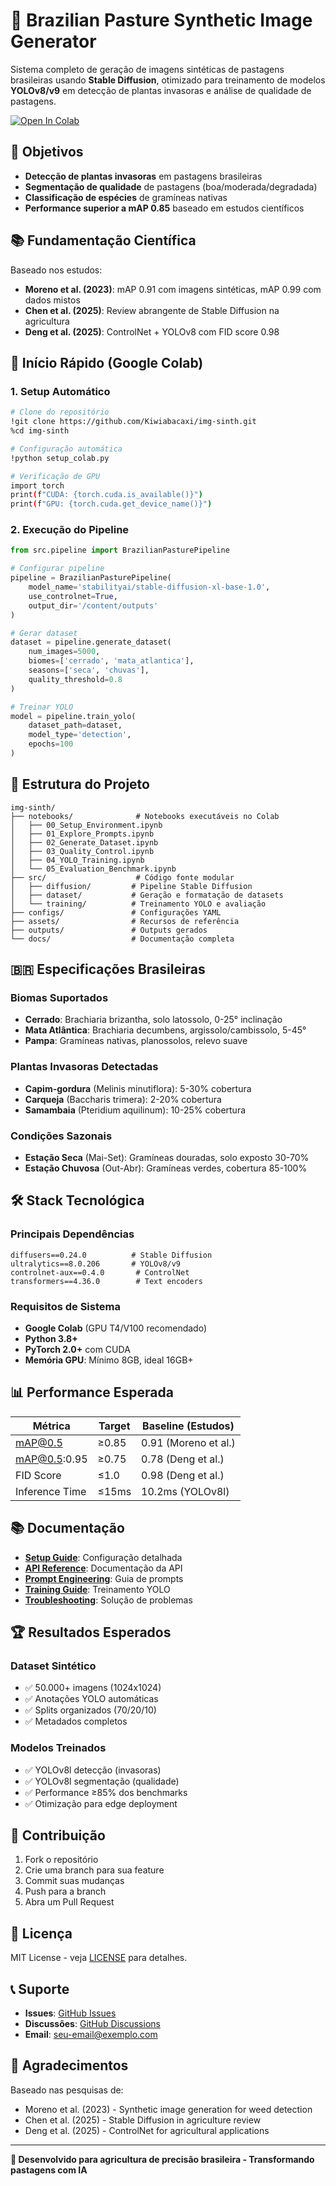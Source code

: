 # 🌱 Brazilian Pasture Synthetic Image Generator

Sistema completo de geração de imagens sintéticas de pastagens brasileiras usando **Stable Diffusion**, otimizado para treinamento de modelos **YOLOv8/v9** em detecção de plantas invasoras e análise de qualidade de pastagens.

[![Open In Colab](https://colab.research.google.com/assets/colab-badge.svg)](https://colab.research.google.com/github/Kiwiabacaxi/img-sinth)

## 🎯 Objetivos

- **Detecção de plantas invasoras** em pastagens brasileiras
- **Segmentação de qualidade** de pastagens (boa/moderada/degradada) 
- **Classificação de espécies** de gramíneas nativas
- **Performance superior a mAP 0.85** baseado em estudos científicos

## 📚 Fundamentação Científica

Baseado nos estudos:
- **Moreno et al. (2023)**: mAP 0.91 com imagens sintéticas, mAP 0.99 com dados mistos
- **Chen et al. (2025)**: Review abrangente de Stable Diffusion na agricultura
- **Deng et al. (2025)**: ControlNet + YOLOv8 com FID score 0.98

## 🚀 Início Rápido (Google Colab)

### 1. Setup Automático
```bash
# Clone do repositório
!git clone https://github.com/Kiwiabacaxi/img-sinth.git
%cd img-sinth

# Configuração automática
!python setup_colab.py

# Verificação de GPU
import torch
print(f"CUDA: {torch.cuda.is_available()}")
print(f"GPU: {torch.cuda.get_device_name()}")
```

### 2. Execução do Pipeline
```python
from src.pipeline import BrazilianPasturePipeline

# Configurar pipeline
pipeline = BrazilianPasturePipeline(
    model_name='stabilityai/stable-diffusion-xl-base-1.0',
    use_controlnet=True,
    output_dir='/content/outputs'
)

# Gerar dataset
dataset = pipeline.generate_dataset(
    num_images=5000,
    biomes=['cerrado', 'mata_atlantica'],
    seasons=['seca', 'chuvas'],
    quality_threshold=0.8
)

# Treinar YOLO
model = pipeline.train_yolo(
    dataset_path=dataset,
    model_type='detection',
    epochs=100
)
```

## 📁 Estrutura do Projeto

```
img-sinth/
├── notebooks/              # Notebooks executáveis no Colab
│   ├── 00_Setup_Environment.ipynb
│   ├── 01_Explore_Prompts.ipynb
│   ├── 02_Generate_Dataset.ipynb
│   ├── 03_Quality_Control.ipynb
│   ├── 04_YOLO_Training.ipynb
│   └── 05_Evaluation_Benchmark.ipynb
├── src/                    # Código fonte modular
│   ├── diffusion/         # Pipeline Stable Diffusion
│   ├── dataset/           # Geração e formatação de datasets
│   └── training/          # Treinamento YOLO e avaliação
├── configs/               # Configurações YAML
├── assets/                # Recursos de referência
├── outputs/               # Outputs gerados
└── docs/                  # Documentação completa
```

## 🇧🇷 Especificações Brasileiras

### Biomas Suportados
- **Cerrado**: Brachiaria brizantha, solo latossolo, 0-25° inclinação
- **Mata Atlântica**: Brachiaria decumbens, argissolo/cambissolo, 5-45°
- **Pampa**: Gramíneas nativas, planossolos, relevo suave

### Plantas Invasoras Detectadas
- **Capim-gordura** (Melinis minutiflora): 5-30% cobertura
- **Carqueja** (Baccharis trimera): 2-20% cobertura  
- **Samambaia** (Pteridium aquilinum): 10-25% cobertura

### Condições Sazonais
- **Estação Seca** (Mai-Set): Gramíneas douradas, solo exposto 30-70%
- **Estação Chuvosa** (Out-Abr): Gramíneas verdes, cobertura 85-100%

## 🛠️ Stack Tecnológica

### Principais Dependências
```
diffusers==0.24.0          # Stable Diffusion
ultralytics==8.0.206       # YOLOv8/v9
controlnet-aux==0.4.0       # ControlNet
transformers==4.36.0        # Text encoders
```

### Requisitos de Sistema
- **Google Colab** (GPU T4/V100 recomendado)
- **Python 3.8+**
- **PyTorch 2.0+** com CUDA
- **Memória GPU**: Mínimo 8GB, ideal 16GB+

## 📊 Performance Esperada

| Métrica | Target | Baseline (Estudos) |
|---------|--------|-------------------|
| mAP@0.5 | ≥0.85 | 0.91 (Moreno et al.) |
| mAP@0.5:0.95 | ≥0.75 | 0.78 (Deng et al.) |
| FID Score | ≤1.0 | 0.98 (Deng et al.) |
| Inference Time | ≤15ms | 10.2ms (YOLOv8l) |

## 📚 Documentação

- **[Setup Guide](docs/setup.md)**: Configuração detalhada
- **[API Reference](docs/api.md)**: Documentação da API
- **[Prompt Engineering](docs/prompts.md)**: Guia de prompts
- **[Training Guide](docs/training.md)**: Treinamento YOLO
- **[Troubleshooting](docs/troubleshooting.md)**: Solução de problemas

## 🏆 Resultados Esperados

### Dataset Sintético
- ✅ 50.000+ imagens (1024x1024)
- ✅ Anotações YOLO automáticas
- ✅ Splits organizados (70/20/10)
- ✅ Metadados completos

### Modelos Treinados
- ✅ YOLOv8l detecção (invasoras)
- ✅ YOLOv8l segmentação (qualidade)
- ✅ Performance ≥85% dos benchmarks
- ✅ Otimização para edge deployment

## 🤝 Contribuição

1. Fork o repositório
2. Crie uma branch para sua feature
3. Commit suas mudanças
4. Push para a branch
5. Abra um Pull Request

## 📝 Licença

MIT License - veja [LICENSE](LICENSE) para detalhes.

## 📞 Suporte

- **Issues**: [GitHub Issues](https://github.com/Kiwiabacaxi/img-sinth/issues)
- **Discussões**: [GitHub Discussions](https://github.com/Kiwiabacaxi/img-sinth/discussions)
- **Email**: [seu-email@exemplo.com](mailto:seu-email@exemplo.com)

## 🙏 Agradecimentos

Baseado nas pesquisas de:
- Moreno et al. (2023) - Synthetic image generation for weed detection
- Chen et al. (2025) - Stable Diffusion in agriculture review
- Deng et al. (2025) - ControlNet for agricultural applications

---

**🌱 Desenvolvido para agricultura de precisão brasileira - Transformando pastagens com IA**